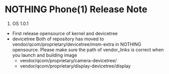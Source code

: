 # NOTHING Phone(1) Release Note
1. OS 1.0.1
- First release opensource of kernel and devicetree
- devicetree
   Both of repository has moved to vendor/qcom/proprietary/devicetree/msm-extra in NOTHING opensource.
   Please make sure the path of vendor_links is correct when you launch and building image
    - vendor/qcom/proprietary/camera-devicetree/
    - vendor/qcom/proprietary/display-devicetree/display

